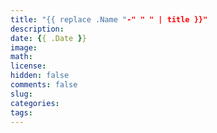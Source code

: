 ```yaml
---
title: "{{ replace .Name "-" " " | title }}"
description: 
date: {{ .Date }}
image: 
math: 
license: 
hidden: false
comments: false
slug: 
categories:
tags:
---
```

